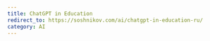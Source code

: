 ```yaml
---
title: ChatGPT in Education
redirect_to: https://soshnikov.com/ai/chatgpt-in-education-ru/
category: AI
---
```

